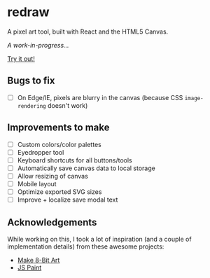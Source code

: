 # redraw

A pixel art tool, built with React and the HTML5 Canvas.

*A work-in-progress...*

[Try it out!](http://redraw.reidmitchell.net)

## Bugs to fix

- [ ] On Edge/IE, pixels are blurry in the canvas (because CSS `image-rendering` doesn't work)

## Improvements to make

- [ ] Custom colors/color palettes
- [ ] Eyedropper tool
- [ ] Keyboard shortcuts for all buttons/tools
- [ ] Automatically save canvas data to local storage
- [ ] Allow resizing of canvas
- [ ] Mobile layout
- [ ] Optimize exported SVG sizes
- [ ] Improve + localize save modal text

## Acknowledgements

While working on this, I took a lot of inspiration (and a couple of implementation details) from these awesome projects:

- [Make 8-Bit Art](https://github.com/jennschiffer/make8bitart)
- [JS Paint](https://github.com/1j01/jspaint)
